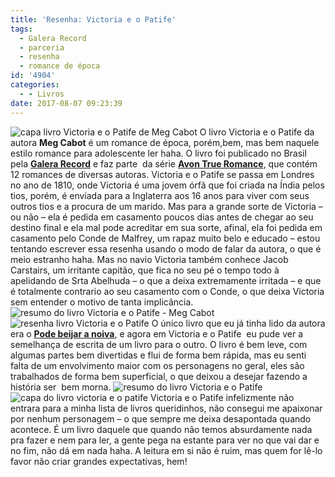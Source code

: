 ```yaml
---
title: 'Resenha: Victoria e o Patife'
tags:
  - Galera Record
  - parceria
  - resenha
  - romance de época
id: '4904'
categories:
  - - Livros
date: 2017-08-07 09:23:39
---
```


![capa livro Victoria e o Patife de Meg Cabot](http://natalia.blog.br/wp-content/uploads/2017/07/resenha-livro-Victoria-e-o-Patife-Meg-Cabot.jpg) O livro Victoria e o Patife da autora **Meg Cabot** é um romance de época, porém,bem, mas bem naquele estilo romance para adolescente ler haha. O livro foi publicado no Brasil pela [**Galera Record**](http://www.record.com.br/grupoeditorial_editora.asp?id_editora=11) e faz parte  da série [**Avon True Romance**](https://www.librarything.com/publisherseries/Avon+True+Romance), que contém 12 romances de diversas autoras. Victoria e o Patife se passa em Londres no ano de 1810, onde Victoria é uma jovem órfã que foi criada na Índia pelos tios, porém, é enviada para a Inglaterra aos 16 anos para viver com seus outros tios e a procura de um marido. Mas para a grande sorte de Victoria – ou não – ela é pedida em casamento poucos dias antes de chegar ao seu destino final e ela mal pode acreditar em sua sorte, afinal, ela foi pedida em casamento pelo Conde de Malfrey, um rapaz muito belo e educado – estou tentando escrever essa resenha usando o modo de falar da autora, o que é meio estranho haha. Mas no navio Victoria também conhece Jacob Carstairs, um irritante capitão, que fica no seu pé o tempo todo à apelidando de Srta Abelhuda – o que a deixa extremamente irritada – e que é totalmente contrario ao seu casamento com o Conde, o que deixa Victoria sem entender o motivo de tanta implicância. ![resumo do livro Victoria e o Patife - Meg Cabot](http://natalia.blog.br/wp-content/uploads/2017/07/página-livro-Victoria-e-o-Patife.jpg) ![resenha livro Victoria e o Patife](http://natalia.blog.br/wp-content/uploads/2017/07/lombada-do-livro-Victoria-e-o-Patife-de-Meg-Cabot.jpg) O único livro que eu já tinha lido da autora era o [**Pode beijar a noiva**](http://natalia.blog.br/resenha-pode-beijar-a-noiva/), e agora em Victoria e o Patife  eu pude ver a semelhança de escrita de um livro para o outro. O livro é bem leve, com algumas partes bem divertidas e flui de forma bem rápida, mas eu senti falta de um envolvimento maior com os personagens no geral, eles são trabalhados de forma bem superficial, o que deixou a desejar fazendo a história ser  bem morna. ![resumo do livro Victoria e o Patife](http://natalia.blog.br/wp-content/uploads/2017/07/contra-capa-Victoria-e-o-Patife.jpg) ![capa do livro victoria e o patife ](http://natalia.blog.br/wp-content/uploads/2017/07/resenha-Victoria-e-o-Patife-de-Meg-Cabot.jpg) Victoria e o Patife infelizmente não entrara para a minha lista de livros queridinhos, não consegui me apaixonar por nenhum personagem – o que sempre me deixa desapontada quando acontece. É um livro daquele que quando não temos absurdamente nada pra fazer e nem para ler, a gente pega na estante para ver no que vai dar e no fim, não dá em nada haha. A leitura em si não é ruim, mas quem for lê-lo favor não criar grandes expectativas, hem!